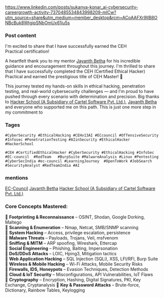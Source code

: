 https://www.linkedin.com/posts/sukanya-konar_ai-cybersecurity-careergrowth-activity-7370485534843998209-mICw?utm_source=share&utm_medium=member_desktop&rcm=ACoAAFXr9lIB8ONBcBuk8WtgipSNbOmUx61iu5s


### Post content 
I'm excited to share that I have successfully earned the CEH Practical certification!

A heartfelt thank you to my mentor [Jayanth Betha](https://www.linkedin.com/in/jayanth-betha-58274712a/) for his incredible guidance and encouragement throughout this journey.
I'm thrilled to share that I have successfully completed the CEH (Certified Ethical Hacker) Practical and earned the prestigious title of CEH Master! 🏅  
  
This journey tested my hands-on skills in ethical hacking, penetration testing, and real-world cybersecurity challenges — and I'm proud to have pushed through every scenario with determination and precision. Big thanks to [Hacker School (A Subsidiary of Cartel Software Pvt. Ltd.)](https://www.linkedin.com/company/hackerschoolin/), [Jayanth Betha](https://www.linkedin.com/in/jayanth-betha-58274712a/) and everyone who supported me on this path. This is just one more step in my commitment to
### Tages 
``#CyberSecurity #EthicalHacking #CEHv13AI #ECcouncil #OffensiveSecurity #Infosec #PenetrationTesting #AIinSecurity #EthicalHacker #HackerSchool ``

``#CEH #CertifiedEthicalHacker #CyberSecurity #EthicalHacking #InfoSec #EC-council  #RedTeam   #BurpSuite #MalwareAnalysis #Linux #Pentesting #CyberSecIndia #ec-council #LearningJourney  #OpenToWork #JobSearch #SecurityAnalyst #RedTeamIndia #AI``


### mentions 
[EC-Council](https://www.linkedin.com/company/ec-council/)
[Jayanth Betha](https://www.linkedin.com/in/jayanth-betha-58274712a/)
[Hacker School (A Subsidiary of Cartel Software Pvt. Ltd.)](https://www.linkedin.com/company/hackerschoolin/)


### Core Concepts Mastered:

🔹 **Footprinting & Reconnaissance** – OSINT, Shodan, Google Dorking, Maltego  
🔹 **Scanning & Enumeration** – Nmap, Netcat, SMB/SNMP scanning  
🔹 **System Hacking** – Access, privilege escalation, persistence  
🔹 **Malware Threats** – Payloads, Trojans, Veil, msfvenom  
🔹 **Sniffing & MITM** – ARP spoofing, Wireshark, Ettercap  
🔹 **Social Engineering** – Phishing, Baiting, Impersonation  
🔹 **DoS/DDoS Attacks** – LOIC, Hping3, Mitigation tactics  
🔹 **Web Application Hacking** – SQL Injection (SQLi), XSS, LFI/RFI, Burp Suite  
🔹 **Wireless & Mobile Hacking** – Wi-Fi Attacks, Mobile Security Risks  
🔹 **Firewalls, IDS, Honeypots** – Evasion Techniques, Detection Methods  
🔹 **Cloud & IoT Security** – Misconfigurations, API Vulnerabilities, IoT Flaws  
🔹 **Cryptography** – Encryption, Hashing, Digital Signatures, PKI, Key Exchange, Cryptanalysis
🔹 **Key & Password Attacks** – Brute-force, Dictionary, Rainbow Tables, Keylogging


